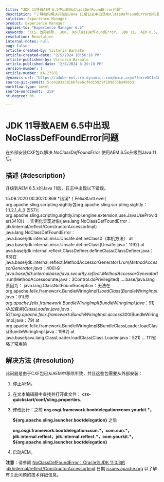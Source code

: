 ```yaml
---
title: “JDK 11导致AEM 6.5中出现NoClassDefFoundError问题”
description: “了解如何解决升级到Java 11后日志中出现NoClassDefFoundError的问题。”
solution: Experience Manager
product: Experience Manager
applies-to: "Experience Manager 6.5"
keywords: “KCS，故障排除， JDK， NoClassDefFoundError， JDK 11， AEM 6.5， Adobe Experience Manager 6.5， AEM 6.5， experience manager，故障排除”
resolution: Resolution
internal-notes: null
bug: false
article-created-by: Victoria Barnato
article-created-date: "2/5/2024 10:56:10 PM"
article-published-by: Victoria Barnato
article-published-date: "2/8/2024 6:20:10 PM"
version-number: 1
article-number: KA-23581
dynamics-url: "https://adobe-ent.crm.dynamics.com/main.aspx?forceUCI=1&pagetype=entityrecord&etn=knowledgearticle&id=9f1151ba-79c4-ee11-9079-6045bd0067ea"
source-git-commit: 5ce9283a58166fee6cf0d15938f1b9d55ba486b3
workflow-type: tm+mt
source-wordcount: '259'
ht-degree: 0%

---
```


# JDK 11导致AEM 6.5中出现NoClassDefFoundError问题


在外部安装CXF包以解决 *NoClassDefFoundError* 使用AEM 6.5x升级到Java 11后。

## 描述 {#description}


升级到AEM 6.5.x的Java 11后，日志中出现以下错误。

15.09.2020 00:30:20.868 \*错误\* `[` FelixStartLevel`]`  org.apache.sling.scripting.sightly包org.apache.sling.scripting.sightly：1.1.2.1_4_0 (557)`[` org.apache.sling.scripting.sightly.impl.engine.extension.use.JavaUseProvider(3410)`]`  ：实例化实现对象(java.lang.NoClassDefFoundError： jdk/internal/reflect/ConstructorAccessorImpl) java.lang.NoClassDefFoundError： java.base/jdk.internal.misc.Unsafe.defineClass0（本机方法） at java.base/jdk.internal.misc.Unsafe.defineClass(Unsafe.java：1192) at ava.base/jdk.internal.reflect.ClassDefiner.defineClass(ClassDefiner.java：63)在java.base/jdk.internal.reflect.MethodAccessorGenerator$1.run(MethodAccessorGenerator.java：400)在java.base/jdk.internal base/java.security.reflect.MethodAccessorGenerator$1.run(MethodAccessourate.java：3Control.doPrivilegited) ....base/java.lang原因为： java.lang.ClassNotFoundException：无法在org.apache.felix.framework.BundleWiringImpl$1.loadClass(BundleWiringImpl.java：91)的org.apache.felix.framework.BundleWiringImpl(BundleWiringImpl.java：91)中加载类(ClassLoader.java.java：521) org.apache.felix.framework.BundleWiringImpl.access$300(BundleWiringImpl.java：79) at org.apache.felix.framework.BundleWiringImpl$BundleClassLoader.loadClass(BundleWiringImpl.java：1982) at java.base/java.lang.ClassLoader.loadClass(Class Loader.java：521) ... 111省略了常用帧


## 解决方法 {#resolution}


此问题是由于CXF包已从AEM中移除所致，并且这些包需要从外部安装：

1. 停止AEM。
2. 在文本编辑器中查找并打开此文件： <b>crx-quickstart/conf/sling.properties</b>.
3. 修改此行：之前
   <b>org.osgi.framework.bootdelegation=com.yourkit.\*，

   ${org.apache.sling.launcher.bootdelegation}</b>
之后



   <b>org.osgi.framework.bootdelegation=sun.\*，com.sun.\*，jdk.internal.reflect，jdk.internal.reflect.\*，com.yourkit.\*，${org.apache.sling.launcher.bootdelegation}</b>
4. 启动AEM。


<b>注意</b>：请参阅 [NoClassDefFoundError：Oracle为JDK 11.0.3的jdk/internal/reflect/ConstructorAccessorImpl](https://issues.apache.org/jira/browse/FELIX-6184) 日期 [issues.apache.org](https://issues.apache.org/) 以了解有关此问题的技术详细信息。
